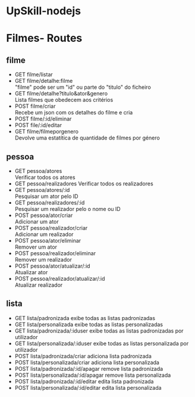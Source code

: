 # UpSkill-nodejs

# Filmes- Routes
## filme
- GET filme/listar
- GET filme/detalhe:filme<br>
  "filme" pode ser um "id" ou parte do "titulo" do ficheiro
- GET filme/detalhe?titulo&ator&genero<br>
  Lista filmes que obedecem aos critérios 
- POST filme/criar<br>
  Recebe um json com os detalhes do filme e cria
- POST filme/:id/eliminar
- POST file/:id/editar
- GET filme/filmeporgenero<br>
  Devolve uma estatítica de quantidade de filmes por género

## pessoa
- GET pessoa/atores<br>
  Verificar todos os atores
- GET pessoa/realizadores
Verificar todos os realizadores
- GET pessoa/atores/:id<br>
Pesquisar um ator pelo ID
- GET pessoa/realizadores/:id<br>
Pesquisar um realizador pelo o nome ou ID
- POST pessoa/ator/criar<br>
Adicionar um ator
- POST pessoa/realizador/criar<br>
Adicionar um realizador
- POST pessoa/ator/eliminar<br>
Remover um ator
- POST pessoa/realizador/eliminar<br>
Remover um realizador
- POST pessoa/ator/atualizar/:id<br>
Atualizar ator
- POST pessoa/realizador/atualizar/:id<br>
Atualizar realizador

## lista
- GET lista/padronizada
exibe todas as listas padronizadas
- GET lista/personalizada
exibe todas as listas personalizadas
- GET lista/padronizada/:iduser
exibe todas as listas padronizadas por utilizador
- GET lista/personalizada/:iduser
exibe todas as listas personalizada por utilizador
- POST lista/padronizada/criar
adiciona lista padronizada
- POST lista/personalizada/criar
adiciona lista personalizada
- POST lista/padronizada/:id/apagar
remove lista padronizada
- POST lista/personalizada/:id/apagar
remove lista personalizada
- POST lista/padronizada/:id/editar
edita lista padronizada
- POST lista/personalizada/:id/editar
edita lista personalizada
